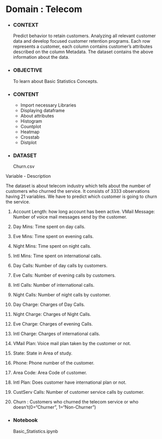 # Domain : Telecom

- ### CONTEXT 
  Predict behavior to retain customers. Analyzing all relevant customer data and develop focused customer retention programs.
  Each row represents a customer, each column contains customer’s attributes described on the column Metadata. The dataset contains
  the above information about the data.

- ### OBJECTIVE 
  To learn about Basic Statistics Concepts.

- ### CONTENT 

	- Import necessary Libraries
    - Displaying dataframe
    - About attributes
    - Histogram
    - Countplot
    - Heatmap
    - Crosstab
    - Distplot

- ### DATASET
  Churn.csv

Variable - Description 

The dataset is about telecom industry which tells about the number of customers who churned the service. It consists of 3333 observations having 21 variables. We have to 
predict which customer is going to churn the service.

1. Account Length: how long account has been active. VMail Message: Number of voice mail messages send by the customer.

2. Day Mins: Time spent on day calls.

3. Eve Mins: Time spent on evening calls.

4. Night Mins: Time spent on night calls.

5. Intl Mins: Time spent on international calls.

6. Day Calls: Number of day calls by customers.

7. Eve Calls: Number of evening calls by customers.

8. Intl Calls: Number of international calls.

9. Night Calls: Number of night calls by customer.

10. Day Charge: Charges of Day Calls.

11. Night Charge: Charges of Night Calls.

12. Eve Charge: Charges of evening Calls.

13. Intl Charge: Charges of international calls.

14. VMail Plan: Voice mail plan taken by the customer or not.

15. State: State in Area of study.

16. Phone: Phone number of the customer.

17. Area Code: Area Code of customer.

18. Intl Plan: Does customer have international plan or not.

19. CustServ Calls: Number of customer service calls by customer.

20. Churn : Customers who churned the telecom service or who doesn’t(0=“Churner”, 1=“Non-Churner”)


- ### Notebook
  Basic_Statistics.ipynb

                